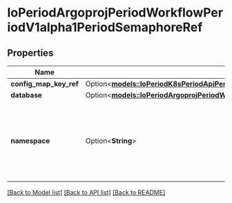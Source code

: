 # IoPeriodArgoprojPeriodWorkflowPeriodV1alpha1PeriodSemaphoreRef

## Properties

Name | Type | Description | Notes
------------ | ------------- | ------------- | -------------
**config_map_key_ref** | Option<[**models::IoPeriodK8sPeriodApiPeriodCorePeriodV1PeriodConfigMapKeySelector**](io.k8s.api.core.v1.ConfigMapKeySelector.md)> |  | [optional]
**database** | Option<[**models::IoPeriodArgoprojPeriodWorkflowPeriodV1alpha1PeriodSyncDatabaseRef**](io.argoproj.workflow.v1alpha1.SyncDatabaseRef.md)> |  | [optional]
**namespace** | Option<**String**> | Namespace is the namespace of the configmap, default: [namespace of workflow] | [optional]

[[Back to Model list]](../README.md#documentation-for-models) [[Back to API list]](../README.md#documentation-for-api-endpoints) [[Back to README]](../README.md)


